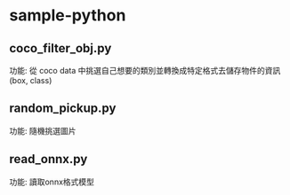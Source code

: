 # sample-python

## coco_filter_obj.py
功能: 從 coco data 中挑選自己想要的類別並轉換成特定格式去儲存物件的資訊(box, class)

## random_pickup.py
功能: 隨機挑選圖片

## read_onnx.py
功能: 讀取onnx格式模型
